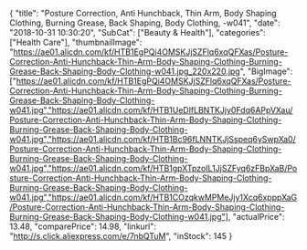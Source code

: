 {
	"title": "Posture Correction, Anti Hunchback, Thin Arm, Body Shaping Clothing, Burning Grease, Back Shaping, Body Clothing, -w041",
	"date": "2018-10-31 10:30:20",
	"SubCat": ["Beauty & Health"],
	"categories": ["Health Care"],
	"thumbnailImage": "https://ae01.alicdn.com/kf/HTB1EgPQi4OMSKJjSZFlq6xqQFXas/Posture-Correction-Anti-Hunchback-Thin-Arm-Body-Shaping-Clothing-Burning-Grease-Back-Shaping-Body-Clothing-w041.jpg_220x220.jpg",
	"BigImage": ["https://ae01.alicdn.com/kf/HTB1EgPQi4OMSKJjSZFlq6xqQFXas/Posture-Correction-Anti-Hunchback-Thin-Arm-Body-Shaping-Clothing-Burning-Grease-Back-Shaping-Body-Clothing-w041.jpg","https://ae01.alicdn.com/kf/HTB1UeDlfLBNTKJjy0Fdq6APpVXau/Posture-Correction-Anti-Hunchback-Thin-Arm-Body-Shaping-Clothing-Burning-Grease-Back-Shaping-Body-Clothing-w041.jpg","https://ae01.alicdn.com/kf/HTB1Bc96fLNNTKJjSspeq6ySwpXa0/Posture-Correction-Anti-Hunchback-Thin-Arm-Body-Shaping-Clothing-Burning-Grease-Back-Shaping-Body-Clothing-w041.jpg","https://ae01.alicdn.com/kf/HTB1gpXTpzoIL1JjSZFyq6zFBpXaB/Posture-Correction-Anti-Hunchback-Thin-Arm-Body-Shaping-Clothing-Burning-Grease-Back-Shaping-Body-Clothing-w041.jpg","https://ae01.alicdn.com/kf/HTB1COzqkwMPMeJjy1Xcq6xpppXaG/Posture-Correction-Anti-Hunchback-Thin-Arm-Body-Shaping-Clothing-Burning-Grease-Back-Shaping-Body-Clothing-w041.jpg"],
	"actualPrice": 13.48,
	"comparePrice": 14.98,
	"linkurl": "http://s.click.aliexpress.com/e/7nbQTuM",
	"inStock": 145
}
